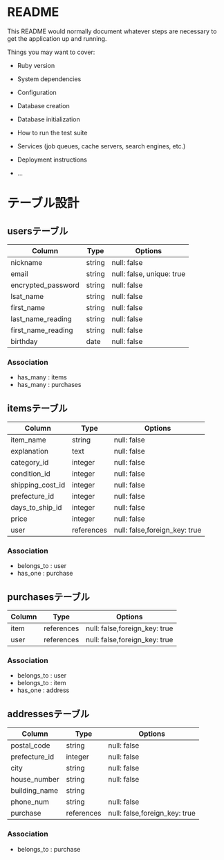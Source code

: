 # README

This README would normally document whatever steps are necessary to get the
application up and running.

Things you may want to cover:

* Ruby version

* System dependencies

* Configuration

* Database creation

* Database initialization

* How to run the test suite

* Services (job queues, cache servers, search engines, etc.)

* Deployment instructions

* ...

# テーブル設計

## usersテーブル

| Column             | Type   | Options                   |
| ------------------ | ------ | ------------------------- |
| nickname           | string | null: false               |
| email              | string | null: false, unique: true |
| encrypted_password | string | null: false               |
| lsat_name          | string | null: false               |
| first_name         | string | null: false               |
| last_name_reading  | string | null: false               |
| first_name_reading | string | null: false               |
| birthday           | date   | null: false               |

### Association
- has_many : items
- has_many : purchases

## itemsテーブル

| Column             | Type       | Options                       |
| ------------------ | ---------- | ----------------------------- |
| item_name          | string     | null: false                   |
| explanation        | text       | null: false                   |
| category_id        | integer    | null: false                   |
| condition_id       | integer    | null: false                   |
| shipping_cost_id   | integer    | null: false                   |
| prefecture_id      | integer    | null: false                   |
| days_to_ship_id    | integer    | null: false                   |
| price              | integer    | null: false                   |
| user               | references | null: false,foreign_key: true |

### Association
- belongs_to : user
- has_one : purchase

## purchasesテーブル

| Column             | Type       | Options                       |
| ------------------ | ---------- | ----------------------------- |
| item               | references | null: false,foreign_key: true |
| user               | references | null: false,foreign_key: true |

### Association
- belongs_to : user
- belongs_to : item
- has_one    : address

## addressesテーブル

| Column        | Type       | Options                       |
| ------------- | ---------- | ----------------------------- |
| postal_code   | string     | null: false                   |
| prefecture_id | integer    | null: false                   |
| city          | string     | null: false                   |
| house_number  | string     | null: false                   |
| building_name | string     |                               |
| phone_num     | string     | null: false                   |
| purchase      | references | null: false,foreign_key: true |

### Association
- belongs_to : purchase